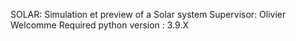 SOLAR: Simulation et preview of a Solar system
Supervisor: Olivier Welcomme
Required python version : 3.9.X
